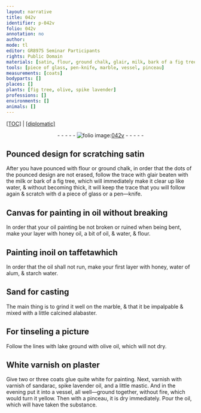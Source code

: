 ```yaml
---
layout: narrative
title: 042v
identifier: p-042v
folio: 042v
annotation: no
author:
mode: tl
editor: GR8975 Seminar Participants
rights: Public Domain
materials: [satin, flour, ground chalk, glair, milk, bark of a fig tree, water, glass, oil, honey, taffeta, water of alum, starch water, Sand for casting, marble, calcined alabaster, lake, olive oil, White varnish, plaster, glue quite white, varnish of sandarac, spike lavender oil, and a little mastic, sandarac, spike lavender oil, mastic]
tools: [piece of glass, pen-knife, marble, vessel, pinceau]
measurements: [coats]
bodyparts: []
places: []
plants: [fig tree, olive, spike lavender]
professions: []
environments: []
animals: []
---
```


<p><a href="{{ site.baseurl }}/translation/">[TOC]</a> | <a href="{{ site.baseurl }}/texts/p-042v_tc/" target="_blank">[diplomatic]</a></p><div class="folio" align="center">- - - - - <a href="http://gallica.bnf.fr/ark:/12148/btv1b10500001g/f90.image" target="_blank"><img src="https://cu-mkp.github.io/2017-workshop-edition/assets/photo-icon.png" alt="folio image: " style="display:inline-block; margin-bottom:-3px;"/>042v</a> - - - - - </div>  
  

## Pounced design for scratching <span class="m">satin</span>

 
After you have pounced with <span class="m">flour</span> or <span class="m">ground chalk</span>, in order that the dots of the pounced design are not erased, follow the trace with <span class="m">glair</span> beaten with the <span class="m">milk</span> or <span class="m">bark of a <span class="pa">fig tree</span></span>, which will immediately make it clear up like <span class="m">water</span>, & without becoming thick, it will keep the trace that you will follow again & scratch with <span class="del">d</span> a <span class="tl">piece of <span class="m">glass</span></span> or a <span class="tl">pen—knife</span>.
 
 
  

## Canvas for painting in <span class="m">oil</span> without breaking

 
In order that your <span class="m">oil</span> painting be not broken or ruined when being bent, make your layer with <span class="m">honey</span> <span class="del">oil</span>, a bit of <span class="m">oil</span>, & <span class="m">water</span>, <span class="add">&</span> <span class="m">flour</span>.
 
 
  

## Painting in<span class="m">oil</span> on <span class="m">taffeta</span><span class="del">which</span>

 
In order that the <span class="m">oil</span> shall not run, make your first layer with <span class="m">honey</span>, <span class="m">water of alum</span>, & <span class="m">starch water</span>.
 
 
  

## <span class="m">Sand for casting</span>

 
The main thing is to grind it well on the <span class="tl"><span class="m">marble</span></span>, & that it be impalpable & mixed with a little <span class="m">calcined alabaster</span>.
 
 
  

## For tinseling a picture

 
Follow the lines with <span class="m">lake</span> ground with <span class="m"><span class="pa">olive</span> oil</span>, which will not dry.
 
 
  

## <span class="m">White varnish</span> on <span class="m">plaster</span>

 
Give two or three <span class="ms">coats</span> <span class="m">glue quite white</span> for painting. Next, varnish with <span class="m">varnish of <span class="m">sandarac</span>, <span class="m"><span class="pa">spike lavender</span> oil</span>, and a little <span class="m">mastic</span></span>. And <span class="tmp">in the evening</span> put it into a <span class="tl">vessel</span>, all well—ground together, without fire, which would turn it yellow. Then with a <span class="tl">pinceau</span>, it is dry immediately. Pour the <span class="m">oil</span>, which will have taken the substance.
 
